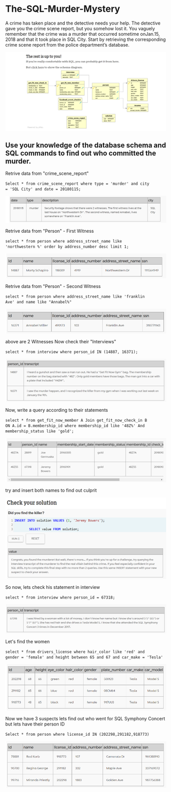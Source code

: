 # The-SQL-Murder-Mystery

A crime has taken place and the detective needs your help. The detective gave you the crime scene report, but you somehow lost it. You vaguely remember that the crime was a ​murder​ that occurred sometime on ​Jan.15, 2018​ and that it took place in ​SQL City​. Start by retrieving the corresponding crime scene report from the police department’s database.

<img src="/images/Screenshot (119).png" alt="schema diagram">

Use your knowledge of the database schema and SQL commands to find out who committed the murder.
-----------------
Retrive data from "crime_scene_report"

<code>Select * from
  crime_scene_report
where
  type = 'murder'
and
  city = 'SQL City'
and
  date = 20180115;
     </code>     
     
 <img src="/images/data 1.PNG" alt="first query">
  
Retrive data from "Person" - First Witness

<code>select * from 
	person
where
	address_street_name 
like 
	'northwestern %'
order by
	address_number
desc limit 1; 
</code>

 <img src="/images/data 2.PNG" alt="second query">

Retrive data from "Person" - Second Witness

<code>select * from 
	person
where
	address_street_name 
like 
	'franklin Ave'
and 
	name 
like "Annabel%" 
</code>

 <img src="/images/data 3.PNG" alt="third query">

above are 2 Witnesses Now check their "Interviews"

<code>select * from 
	interview
where
	person_id 
IN 
	(14887,  16371);
</code>

 <img src="/images/data 4.PNG" alt="fourth query">

Now, write a query according to their statements

<code>select * from 
	get_fit_now_member A
Join
	get_fit_now_check_in B
ON 
	A.id = B.membership_id
where
	membership_id like '48Z%'
And
	membership_status like 'gold';
</code>

 <img src="/images/data 5.PNG" alt="fifth query">
 
 try and insert both names to find out culprit
 
  <img src="/images/solution 1.PNG" alt="sol1 query">

So now, lets check his statement in interview

<code>select * from 
	interview
where
	person_id = 67318;
</code>

 <img src="/images/data 6.PNG" alt="sixth query">
 
 Let's find the women
 
 <code>select * from 
	drivers_license
where
	hair_color 
like
	'red'
and
	gender = 'female'
and
	height between 65 and 67
and
	car_make = 'Tesla'
</code>

 <img src="/images/data 7.PNG" alt="7 query">
 
 Now we have 3 suspects lets find out who went for SQL Symphony Concert but lets have their person ID
 
<code>Select * from
	person
where 
	license_id IN (202298,291182,918773)
</code>

 <img src="/images/data 8.PNG" alt="8 query">
